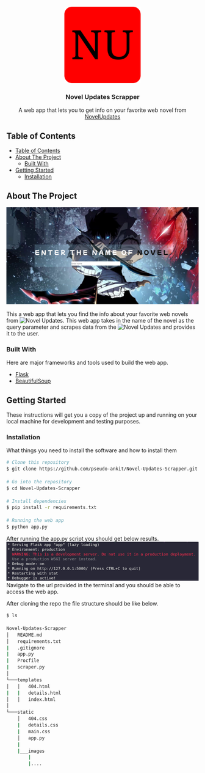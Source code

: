 <p align="center">
  <a href="https://cdn.jim-nielsen.com/ios/512/opera-news-personalized-news-2019-07-23.png">
    <img src="./static/images/github-icon.png" alt="Logo" width="200" height="200">
  </a>

  <h3 align="center">Novel Updates Scrapper</h3>

  <p align="center">
    A web app that lets you to get info on your favorite web novel from <a href="https://www.novelupdates.com" style="font">NovelUpdates</a>
    <br />
  </p>



## Table of Contents

- [Table of Contents](#table-of-contents)
- [About The Project](#about-the-project)
  - [Built With](#built-with)
- [Getting Started](#getting-started)
  - [Installation](#installation)


## About The Project
![Product Name Screen Shot](static/images/index-screenshot.png)

This a web app that lets you find the info about your favorite web novels from ![Novel Updates]((https://www.novelupdates.com)). This web app takes in the name of the novel as the query parameter and scrapes data from the ![Novel Updates]((https://www.novelupdates.com)) and provides it to the user.


### Built With
Here are major frameworks and tools used to build the web app.
* [Flask](https://flask.palletsprojects.com/en/1.1.x/)
* [BeautifulSoup](https://www.crummy.com/software/BeautifulSoup/bs4/doc/)

## Getting Started

These instructions will get you a copy of the project up and running on your local machine for development and testing purposes.


### Installation

What things you need to install the software and how to install them
```bash
# Clone this repository
$ git clone https://github.com/pseudo-ankit/Novel-Updates-Scrapper.git

# Go into the repository
$ cd Novel-Updates-Scrapper

# Install dependencies
$ pip install -r requirements.txt

# Running the web app
$ python app.py
```
After running the app.py script you should get below results.
![Product Name Screen Shot](static/images/localhost-screenshot.png)
Navigate to the url provided in the terminal and you should be able to access the web app.

After cloning the repo the file structure should be like below.
```bash
$ ls

Novel-Updates-Scrapper
│   README.md
│   requirements.txt
|   .gitignore
|   app.py
|   Procfile
|   scraper.py
│
└───templates
│   │   404.html
|   |   details.html
│   │   index.html
│   
└───static
    │   404.css
    |   details.css
    |   main.css
    │   app.py
    |
    |___images
        |
        |....
```


